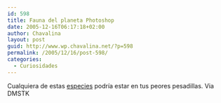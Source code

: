 ```yaml
---
id: 598
title: Fauna del planeta Photoshop
date: 2005-12-16T06:17:18+02:00
author: Chavalina
layout: post
guid: http://www.wp.chavalina.net/?p=598
permalink: /2005/12/16/post-598/
categories:
  - Curiosidades
---
```

Cualquiera de estas <a href="http://www.worth1000.com/cache/contest/contestcache.asp?contest_id=4173&#038;start=1&#038;end=10&#038;display=photoshop#entries" target="_blank">especies</a> podría estar en tus peores pesadillas. Via DMSTK